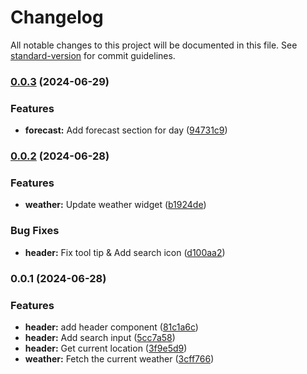 # Changelog

All notable changes to this project will be documented in this file. See [standard-version](https://github.com/conventional-changelog/standard-version) for commit guidelines.

### [0.0.3](https://github.com/shebll/weathterio/compare/v0.0.2...v0.0.3) (2024-06-29)


### Features

* **forecast:** Add forecast section for day ([94731c9](https://github.com/shebll/weathterio/commit/94731c960df5dbe39750ed163a3dd9f4474274e9))

### [0.0.2](https://github.com/shebll/weathterio/compare/v0.0.1...v0.0.2) (2024-06-28)


### Features

* **weather:** Update weather widget ([b1924de](https://github.com/shebll/weathterio/commit/b1924de2fd6be16f6c5b2e2eadf4fed28c6e0f93))


### Bug Fixes

* **header:** Fix tool tip & Add search icon ([d100aa2](https://github.com/shebll/weathterio/commit/d100aa2211d45db69b52c794329be5e4e41b103b))

### 0.0.1 (2024-06-28)


### Features

* **header:** add header component ([81c1a6c](https://github.com/shebll/weathterio/commit/81c1a6c3eb63ca4546d9b867dae11dd8e45b86d3))
* **header:** Add search input ([5cc7a58](https://github.com/shebll/weathterio/commit/5cc7a58e7cbc266249a58ba1657fb8bd0308885b))
* **header:** Get current location ([3f9e5d9](https://github.com/shebll/weathterio/commit/3f9e5d9672504b8d8fcb0f1d0574ac34f07cc6be))
* **weather:** Fetch the current weather ([3cff766](https://github.com/shebll/weathterio/commit/3cff7665ba7fda2e719cbd1213fb9d8cf203f724))

